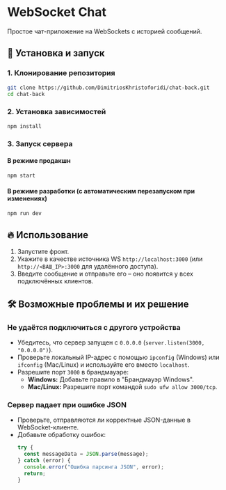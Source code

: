 
 
# WebSocket Chat

Простое чат-приложение на WebSockets с историей сообщений.

## 🚀 Установка и запуск

### 1. Клонирование репозитория

```sh
git clone https://github.com/DimitriosKhristoforidi/chat-back.git
cd chat-back
```

### 2. Установка зависимостей

```sh
npm install
```

### 3. Запуск сервера

#### В режиме продакшн

```sh
npm start
```

#### В режиме разработки (с автоматическим перезапуском при изменениях)

```sh
npm run dev
```

## 🔥 Использование

1. Запустите фронт.
2. Укажите в качестве источника WS `http://localhost:3000` (или `http://<ВАШ_IP>:3000` для удалённого доступа).
3. Введите сообщение и отправьте его – оно появится у всех подключённых клиентов.

## 🛠 Возможные проблемы и их решение

### Не удаётся подключиться с другого устройства

- Убедитесь, что сервер запущен с `0.0.0.0` (`server.listen(3000, "0.0.0.0")`).
- Проверьте локальный IP-адрес с помощью `ipconfig` (Windows) или `ifconfig` (Mac/Linux) и используйте его вместо `localhost`.
- Разрешите порт `3000` в брандмауэре:
  - **Windows:** Добавьте правило в "Брандмауэр Windows".
  - **Mac/Linux:** Разрешите порт командой `sudo ufw allow 3000/tcp`.

### Сервер падает при ошибке JSON

- Проверьте, отправляются ли корректные JSON-данные в WebSocket-клиенте.
- Добавьте обработку ошибок:
  ```javascript
  try {
    const messageData = JSON.parse(message);
  } catch (error) {
    console.error("Ошибка парсинга JSON", error);
    return;
  }
  ```
